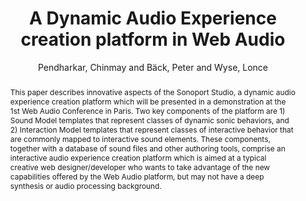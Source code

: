 --- 
title: "A Dynamic Audio Experience creation platform in Web Audio" 
abstract: "This paper describes innovative aspects of the Sonoport Studio, a dynamic audio experience creation platform which will be presented in a demonstration at the 1st Web Audio Conference in Paris. Two key components of the platform are 1) Sound Model templates that represent classes of dynamic sonic behaviors, and 2) Interaction Model templates that represent classes of interactive behavior that are commonly mapped to interactive sound elements. These components, together with a database of sound files and other authoring tools, comprise an interactive audio experience creation platform which is aimed at a typical creative web designer/developer who wants to take advantage of the new capabilities offered by the Web Audio platform, but may not have a deep synthesis or audio processing background." 
address: "Paris" 
author: "Pendharkar, Chinmay and Bäck, Peter and Wyse, Lonce"
webAuthor: "Chinmay Pendharkar, Peter Bäck, Lonce Wyse" 
booktitle: "Proceedings of the International Web Audio Conference" 
editor: "Goldszmidt, Samuel and Schnell, Norbert and Saiz, Victor and Matuszewski, Benjamin" 
month: "Proceedings of the International Web Audio Conference"
pages: "undefined" 
publisher: "IRCAM" 
series: "WAC '15"
type: "Poster"  
year: "2015" 
id: "2015_EA_13" 
tags: year2015
media: none 
pdflink: /_data/papers/pdf/2015/2015_13.pdf
ISSN: 2663-5844
---
